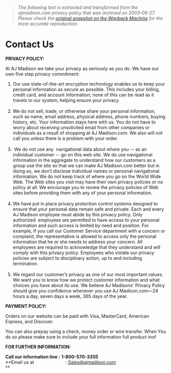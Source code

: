 > *The following text is extracted and transformed from the ajmadison.com privacy policy that was archived on 2003-06-27. Please check the [original snapshot on the Wayback Machine](https://web.archive.org/web/20030627045437id_/http%3A//ajmadison.com/cgi-bin/ajmadison/info.html%3Fpagename%3Dprivacypolicy) for the most accurate reproduction.*

# Contact Us

**PRIVACY POLICY:**

At  AJ Madison we take your privacy as seriously as you do.  We have our own five step privacy commitment:

  1. Our use state-of-the-art encryption technology enables us to keep your personal information as secure as possible. This includes your billing, credit card, and account information; none of this can be read as it travels to our system, helping ensure your privacy.  
 
  2. We do not sell, trade, or otherwise share your personal information, such as name, email address, physical address, phone numbers, buying history, etc. Your information stays here with us. You do not have to worry about receiving unsolicited email from other companies or individuals as a result of shopping at AJ Madison.com. We also will not call you unless there is a problem with your order.  
 
  3.  We do not use any  navigational data about where you -- as an individual customer -- go on this web site. We do use navigational information in the aggregate to understand how our customers as a group use the site so that we can make AJ Madison.com better but in doing so, we don’t disclose individual names or personal navigational information. We do not keep track of where you go on the World Wide Web. The Web sites you visit may have their own privacy policies or no policy at all. We encourage you to review the privacy policies of Web sites before providing them with any of your personal information.  
 
  4. We have put in place privacy protection control systems designed to ensure that your personal data remain safe and private. Each and every  AJ Madison employee must abide by this privacy policy. Only authorized  employees are permitted to have access to your personal information and such access is limited by need and position. For example, if you call our Customer Service department with a concern or complaint, the representative is allowed to access only the personal information that he or she needs to address your concern. All employees are required to acknowledge that they understand and will comply with this privacy policy. Employees who violate our privacy policies are subject to disciplinary action, up to and including termination.  
 
  5. We regard our customer’s privacy as one of our most important values. We want you to know how we protect customer information and what choices you have about its use. We believe AJ Madisons' Privacy Policy should give you confidence whenever you use AJ Madison.com—24 hours a day, seven days a week, 365 days of the year. 



**PAYMENT POLICY:**

Orders on our website can be paid with Visa, MasterCard, American Express, and Discover.

You can also prepay using a check, money order or wire transfer. When You do so please make sure to include your full information full product inof

**FOR FURTHER INFORMATION:**

**Call our information line :** **1-800-570-3355**  
 **Email us at                         : [Sales@ajmadison.com](mailto:sales@ajmadison.com)  
**  
 
